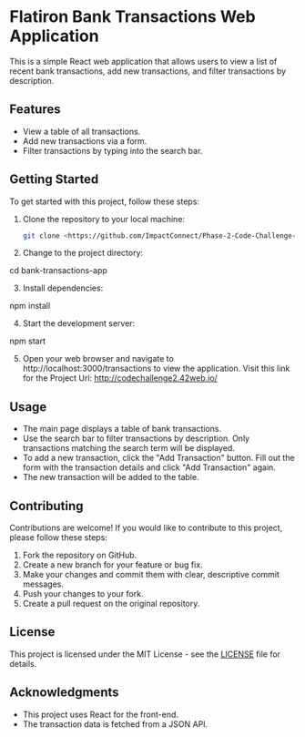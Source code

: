 # Flatiron Bank Transactions Web Application

This is a simple React web application that allows users to view a list of recent bank transactions, add new transactions, and filter transactions by description.

## Features

- View a table of all transactions.
- Add new transactions via a form.
- Filter transactions by typing into the search bar.

## Getting Started

To get started with this project, follow these steps:

1. Clone the repository to your local machine:

   ```bash
   git clone <https://github.com/ImpactConnect/Phase-2-Code-Challenge-Bank-of-Flatiron>

   ```

2. Change to the project directory:

cd bank-transactions-app

3. Install dependencies:

npm install

4. Start the development server:

npm start

5. Open your web browser and navigate to http://localhost:3000/transactions to view the application.
   Visit this link for the Project Url: http://codechallenge2.42web.io/

## Usage

- The main page displays a table of bank transactions.
- Use the search bar to filter transactions by description. Only transactions matching the search term will be displayed.
- To add a new transaction, click the "Add Transaction" button. Fill out the form with the transaction details and click "Add Transaction" again.
- The new transaction will be added to the table.

## Contributing

Contributions are welcome! If you would like to contribute to this project, please follow these steps:

1. Fork the repository on GitHub.
2. Create a new branch for your feature or bug fix.
3. Make your changes and commit them with clear, descriptive commit messages.
4. Push your changes to your fork.
5. Create a pull request on the original repository.

## License

This project is licensed under the MIT License - see the [LICENSE](LICENSE) file for details.

## Acknowledgments

- This project uses React for the front-end.
- The transaction data is fetched from a JSON API.
